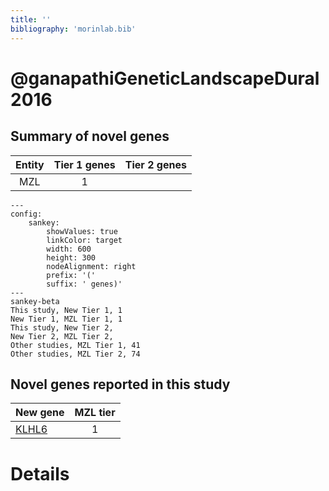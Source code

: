 ```yaml
---
title: ''
bibliography: 'morinlab.bib'
---
```


# @ganapathiGeneticLandscapeDural2016
## Summary of novel genes

|Entity| Tier 1 genes| Tier 2 genes|
|:-:|:-:|:-:|
|MZL|1||
```mermaid
---
config:
    sankey:
        showValues: true
        linkColor: target
        width: 600
        height: 300
        nodeAlignment: right
        prefix: '('
        suffix: ' genes)'
---
sankey-beta
This study, New Tier 1, 1
New Tier 1, MZL Tier 1, 1
This study, New Tier 2, 
New Tier 2, MZL Tier 2, 
Other studies, MZL Tier 1, 41
Other studies, MZL Tier 2, 74
```


## Novel genes reported in this study

|New gene|MZL tier|
|:-|:-:|
|[KLHL6](KLHL6)|1 |

# Details

